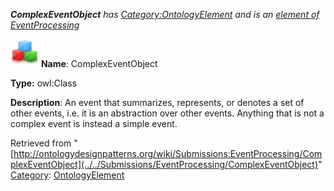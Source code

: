 ___ComplexEventObject__ has [Category:OntologyElement](../../Category/OntologyElement "Category:OntologyElement") and is an [element of](../../Property/ElementOf "Property:ElementOf") [EventProcessing](../../Submissions/EventProcessing "Submissions:EventProcessing")_


  




[![Class](../../images/thumb/2/27/Class.gif/45px-Class.gif)](../../Image/Class.gif "Class")
__Name__: ComplexEventObject 


__Type:__ owl:Class 


__Description__: An event that summarizes, represents, or denotes a set of other events, i.e. it is an abstraction over other events. Anything that is not a complex event is instead a simple event. 





Retrieved from "[http://ontologydesignpatterns.org/wiki/Submissions:EventProcessing/ComplexEventObject](../../Submissions/EventProcessing/ComplexEventObject)"
 [Category](http://ontologydesignpatterns.org/wiki/Special:Categories "Special:Categories"): [OntologyElement](../../Category/OntologyElement "Category:OntologyElement")
